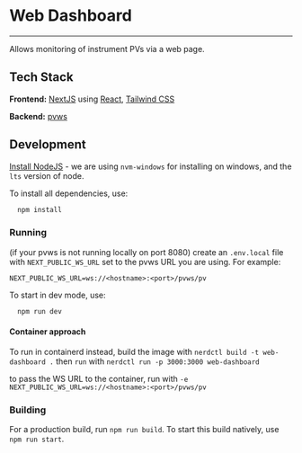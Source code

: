 # Web Dashboard

---

Allows monitoring of instrument PVs via a web page.

## Tech Stack

**Frontend:** [NextJS](https://nextjs.org/) using [React](https://react.dev/), [Tailwind CSS](https://tailwindcss.com/)

**Backend:** [pvws](https://github.com/ornl-epics/pvws)

## Development

[Install NodeJS](https://docs.npmjs.com/downloading-and-installing-node-js-and-npm) - we are using `nvm-windows` for installing on windows, and the `lts` version of node. 

To install all dependencies, use: 
```bash
  npm install
```

### Running

(if your pvws is not running locally on port 8080) create an `.env.local` file with `NEXT_PUBLIC_WS_URL` set to the pvws URL you are using. For example:

```.env.local
NEXT_PUBLIC_WS_URL=ws://<hostname>:<port>/pvws/pv
```

To start in dev mode, use:

```bash
  npm run dev
```

#### Container approach
To run in containerd instead, build the image with `nerdctl build -t web-dashboard .`
then `run` with `nerdctl run -p 3000:3000 web-dashboard`

to pass the WS URL to the container, run with `-e NEXT_PUBLIC_WS_URL=ws://<hostname>:<port>/pvws/pv`

### Building
For a production build, run `npm run build`. To start this build natively, use `npm run start`.
